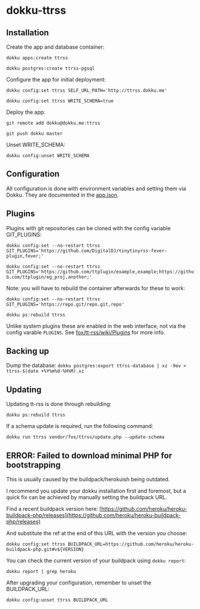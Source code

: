 # dokku-ttrss

## Installation

Create the app and database container:

`dokku apps:create ttrss`

`dokku postgres:create ttrss-pgsql`

Configure the app for initial deployment:

`dokku config:set ttrss SELF_URL_PATH='http://ttrss.dokku.me'`

`dokku config:set ttrss WRITE_SCHEMA=true`

Deploy the app:

`git remote add dokku@dokku.me:ttrss`

`git push dokku master`

Unset WRITE_SCHEMA:

`dokku config:unset WRITE_SCHEMA`

## Configuration

All configuration is done with environment variables and setting them via Dokku.
They are documented in the [app.json](app.json).

## Plugins

Plugins with git repositories can be cloned with the config variable GIT_PLUGINS:

`dokku config:set --no-restart ttrss GIT_PLUGINS='https://github.com/DigitalDJ/tinytinyrss-fever-plugin,fever;'`

`dokku config:set --no-restart ttrss GIT_PLUGINS='https://github.com/ttplugin/example,example;https://github.com/ttplugin/eg_proj,another;'`

Note: you will have to rebuild the container afterwards for these to work:

`dokku config:set --no-restart ttrss GIT_PLUGINS='https://repo.git/repo.git,repo'`

`dokku ps:rebuild ttrss`

Unlike system plugins these are enabled in the web interface, not via the
config varable `PLUGINS`. See [fox/tt-rss/wiki/Plugins](https://git.tt-rss.org/fox/tt-rss/wiki/Plugins) for more info.

## Backing up

Dump the database: `dokku postgres:export ttrss-database | xz -9ev > ttrss-$(date +%Y%m%d-%H%M).xz`

## Updating

Updating tt-rss is done through rebuilding:

`dokku ps:rebuild ttrss`

If a schema update is required, run the following command:

`dokku run ttrss vendor/fox/ttrss/update.php --update-schema`

## ERROR: Failed to download minimal PHP for bootstrapping

This is usually caused by the buildpack/herokuish being outdated.

I recommend you update your dokku installation first and foremost,
but a quick fix can be achieved by manually setting the buildpack URL.

Find a recent buildpack version here: [https://github.com/heroku/heroku-buildpack-php/releases](https://github.com/heroku/heroku-buildpack-php/releases)

And substitute the ref at the end of this URL with the version you choose:

`dokku config:set ttrss BUILDPACK_URL=https://github.com/heroku/heroku-buildpack-php.git#v${VERSION}`

You can check the current version of your buildpack using `dokku report`:

`dokku report | grep heroku`

After upgrading your configuration, remember to unset the BUILDPACK_URL:

`dokku config:unset ttrss BUILDPACK_URL`
